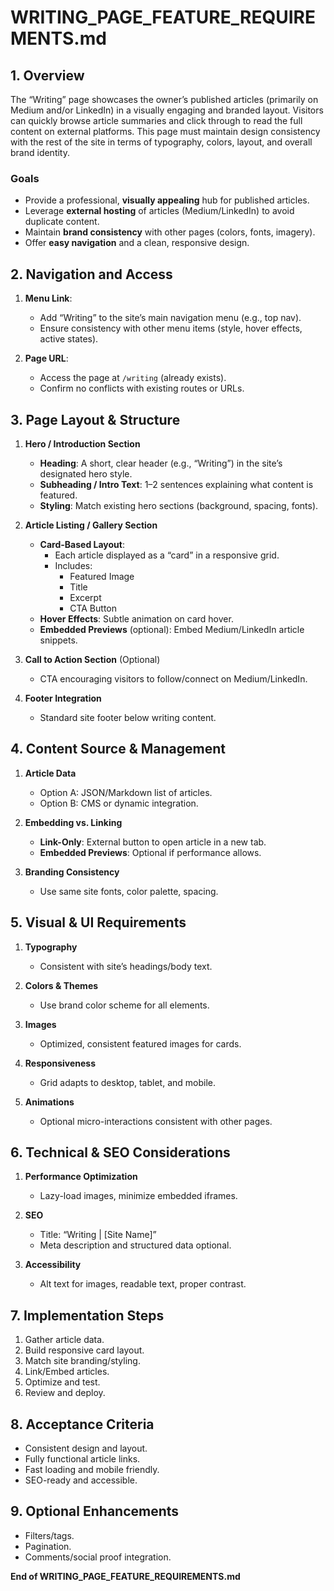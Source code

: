 
# WRITING_PAGE_FEATURE_REQUIREMENTS.md

## 1. Overview
The “Writing” page showcases the owner’s published articles (primarily on Medium and/or LinkedIn) in a visually engaging and branded layout. Visitors can quickly browse article summaries and click through to read the full content on external platforms. This page must maintain design consistency with the rest of the site in terms of typography, colors, layout, and overall brand identity.

### Goals
- Provide a professional, **visually appealing** hub for published articles.  
- Leverage **external hosting** of articles (Medium/LinkedIn) to avoid duplicate content.  
- Maintain **brand consistency** with other pages (colors, fonts, imagery).  
- Offer **easy navigation** and a clean, responsive design.

## 2. Navigation and Access
1. **Menu Link**:  
   - Add “Writing” to the site’s main navigation menu (e.g., top nav).  
   - Ensure consistency with other menu items (style, hover effects, active states).

2. **Page URL**:  
   - Access the page at `/writing` (already exists).  
   - Confirm no conflicts with existing routes or URLs.

## 3. Page Layout & Structure

1. **Hero / Introduction Section**  
   - **Heading**: A short, clear header (e.g., “Writing”) in the site’s designated hero style.  
   - **Subheading / Intro Text**: 1–2 sentences explaining what content is featured.  
   - **Styling**: Match existing hero sections (background, spacing, fonts).

2. **Article Listing / Gallery Section**  
   - **Card-Based Layout**:  
     - Each article displayed as a “card” in a responsive grid.  
     - Includes:
       - Featured Image
       - Title
       - Excerpt
       - CTA Button
   - **Hover Effects**: Subtle animation on card hover.
   - **Embedded Previews** (optional): Embed Medium/LinkedIn article snippets.

3. **Call to Action Section** (Optional)  
   - CTA encouraging visitors to follow/connect on Medium/LinkedIn.

4. **Footer Integration**  
   - Standard site footer below writing content.

## 4. Content Source & Management

1. **Article Data**  
   - Option A: JSON/Markdown list of articles.  
   - Option B: CMS or dynamic integration.

2. **Embedding vs. Linking**  
   - **Link-Only**: External button to open article in a new tab.  
   - **Embedded Previews**: Optional if performance allows.

3. **Branding Consistency**  
   - Use same site fonts, color palette, spacing.

## 5. Visual & UI Requirements

1. **Typography**  
   - Consistent with site’s headings/body text.

2. **Colors & Themes**  
   - Use brand color scheme for all elements.

3. **Images**  
   - Optimized, consistent featured images for cards.

4. **Responsiveness**  
   - Grid adapts to desktop, tablet, and mobile.

5. **Animations**  
   - Optional micro-interactions consistent with other pages.

## 6. Technical & SEO Considerations

1. **Performance Optimization**  
   - Lazy-load images, minimize embedded iframes.

2. **SEO**  
   - Title: “Writing | [Site Name]”  
   - Meta description and structured data optional.

3. **Accessibility**  
   - Alt text for images, readable text, proper contrast.

## 7. Implementation Steps

1. Gather article data.
2. Build responsive card layout.
3. Match site branding/styling.
4. Link/Embed articles.
5. Optimize and test.
6. Review and deploy.

## 8. Acceptance Criteria

- Consistent design and layout.
- Fully functional article links.
- Fast loading and mobile friendly.
- SEO-ready and accessible.

## 9. Optional Enhancements

- Filters/tags.
- Pagination.
- Comments/social proof integration.

**End of WRITING_PAGE_FEATURE_REQUIREMENTS.md**
